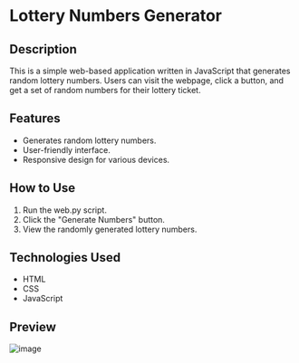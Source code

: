 # Lottery Numbers Generator

## Description

This is a simple web-based application written in JavaScript that generates random lottery numbers. Users can visit the webpage, click a button, and get a set of random numbers for their lottery ticket.

## Features

- Generates random lottery numbers.
- User-friendly interface.
- Responsive design for various devices.

## How to Use

1. Run the web.py script.
2. Click the "Generate Numbers" button.
3. View the randomly generated lottery numbers.

## Technologies Used

- HTML
- CSS
- JavaScript

## Preview
![image](https://github.com/filip-h-999/LottoNumbers/assets/93609912/dfb46bfb-aa8f-48bb-930c-f5d75ef21698)
